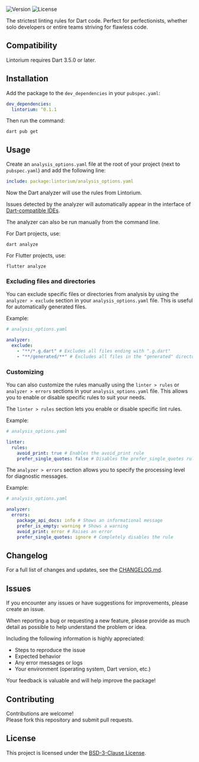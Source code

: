 ![Version](https://img.shields.io/pub/v/lintorium.svg)
![License](https://img.shields.io/badge/License-BSD%203--Clause-blue.svg)

The strictest linting rules for Dart code.
Perfect for perfectionists, whether solo developers or entire teams striving for flawless code.

## Compatibility

Lintorium requires Dart 3.5.0 or later.

## Installation

Add the package to the `dev_dependencies` in your `pubspec.yaml`:

```yaml
dev_dependencies:
  lintorium: ^0.1.1
```

Then run the command:

```shell
dart pub get
```

## Usage

Create an `analysis_options.yaml` file at the root of your project (next to `pubspec.yaml`) and add the following line:

```yaml
include: package:lintorium/analysis_options.yaml
```

Now the Dart analyzer will use the rules from Lintorium.

Issues detected by the analyzer will automatically appear in the interface of [Dart-compatible IDEs](https://dart.dev/tools#ides-and-editors).

The analyzer can also be run manually from the command line.

For Dart projects, use:
```shell
dart analyze
```

For Flutter projects, use:
```shell
flutter analyze
```

### Excluding files and directories

You can exclude specific files or directories from analysis by using the `analyzer > exclude` section in your `analysis_options.yaml` file.
This is useful for automatically generated files.

Example:
```yaml
# analysis_options.yaml

analyzer:
  exclude:
    - "**/*.g.dart" # Excludes all files ending with ".g.dart"
    - "**/generated/**" # Excludes all files in the "generated" directory
```

### Customizing

You can also customize the rules manually using the `linter > rules` or `analyzer > errors` sections in your `analysis_options.yaml` file.
This allows you to enable or disable specific rules to suit your needs.

The `linter > rules` section lets you enable or disable specific lint rules.

Example:
```yaml
# analysis_options.yaml

linter:
  rules:
    avoid_print: true # Enables the avoid_print rule
    prefer_single_quotes: false # Disables the prefer_single_quotes rule
```

The `analyzer > errors` section allows you to specify the processing level for diagnostic messages.

Example:
```yaml
# analysis_options.yaml

analyzer:
  errors:
    package_api_docs: info # Shows an informational message
    prefer_is_empty: warning # Shows a warning
    avoid_print: error # Raises an error
    prefer_single_quotes: ignore # Completely disables the rule
```

## Changelog

For a full list of changes and updates, see the [CHANGELOG.md](CHANGELOG.md).

## Issues

If you encounter any issues or have suggestions for improvements, please create an issue.

When reporting a bug or requesting a new feature, please provide as much detail as possible to help understand the problem or idea.

Including the following information is highly appreciated:
- Steps to reproduce the issue
- Expected behavior
- Any error messages or logs
- Your environment (operating system, Dart version, etc.)

Your feedback is valuable and will help improve the package!

## Contributing

Contributions are welcome!  
Please fork this repository and submit pull requests.

## License

This project is licensed under the [BSD-3-Clause License](LICENSE).

